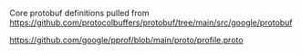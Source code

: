 Core protobuf definitions pulled from https://github.com/protocolbuffers/protobuf/tree/main/src/google/protobuf

https://github.com/google/pprof/blob/main/proto/profile.proto